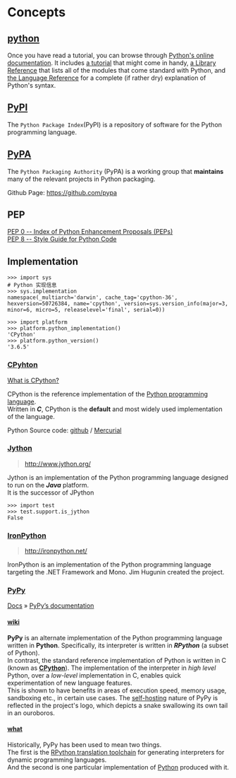 # Concepts
## [python](https://www.python.org/)
Once you have read a tutorial, you can browse through [Python's online documentation](http://docs.python.org/). It includes [a tutorial](http://docs.python.org/tut/) that might come in handy, [a Library Reference](http://docs.python.org//lib/) that lists all of the modules that come standard with Python, and [the Language Reference](http://docs.python.org/ref/) for a complete (if rather dry) explanation of Python's syntax.

## [PyPI](http://pypi.python.org/pypi)
The `Python Package Index`(PyPI) is a repository of software for the Python programming language.

## [PyPA](https://www.pypa.io/)
The `Python Packaging Authority` (PyPA) is a working group that **maintains** many of the relevant projects in Python packaging.

Github Page: <https://github.com/pypa>  

## PEP

[PEP 0 -- Index of Python Enhancement Proposals (PEPs)](https://www.python.org/dev/peps/)  
[PEP 8 -- Style Guide for Python Code](https://www.python.org/dev/peps/pep-0008/)  

## Implementation

```shell
>>> import sys
# Python 实现信息
>>> sys.implementation
namespace(_multiarch='darwin', cache_tag='cpython-36', hexversion=50726384, name='cpython', version=sys.version_info(major=3, minor=6, micro=5, releaselevel='final', serial=0))

>>> import platform
>>> platform.python_implementation()
'CPython'
>>> platform.python_version()
'3.6.5'

```

### [CPyhton](https://en.wikipedia.org/wiki/CPython)
[What is CPython?](https://www.quora.com/What-is-CPython)  

CPython is the reference implementation of the [Python programming language](https://en.wikipedia.org/wiki/Python_programming_language).  
Written in ***C***, CPython is the **default** and most widely used implementation of the language.

Python Source code: [github](https://github.com/python/cpython) / [Mercurial](https://hg.python.org/cpython/)  

### [Jython](https://en.wikipedia.org/wiki/Jython)

> <http://www.jython.org/>

Jython is an implementation of the Python programming language designed to run on the ***Java*** platform.  
It is the successor of JPython

```shell
>>> import test
>>> test.support.is_jython
False
```

### [IronPython](https://en.wikipedia.org/wiki/IronPython)

>  <http://ironpython.net/>

IronPython is an implementation of the Python programming language targeting the .NET Framework and Mono. Jim Hugunin created the project.

### [PyPy](http://pypy.org/)
[Docs](http://doc.pypy.org/en/latest/#) » [PyPy’s documentation](http://doc.pypy.org/en/latest/)

#### [wiki](https://en.wikipedia.org/wiki/PyPy)
**PyPy** is an alternate implementation of the Python programming language written in **Python**. Specifically, its interpreter is written in ***RPython*** (a subset of Python).  
In contrast, the standard reference implementation of Python is written in C (known as [**CPython**](https://en.wikipedia.org/wiki/CPython)). The implementation of the interpreter in *high level* Python, over a *low-level* implementation in C, enables quick experimentation of new language features.  
This is shown to have benefits in areas of execution speed, memory usage, sandboxing etc., in certain use cases. The [self-hosting](https://en.wikipedia.org/wiki/Self-hosting) nature of PyPy is reflected in the project's logo, which depicts a snake swallowing its own tail in an ouroboros.  

#### [what](http://doc.pypy.org/en/latest/introduction.html)
Historically, PyPy has been used to mean two things.   
The first is the [RPython translation toolchain](http://rpython.readthedocs.io/en/latest/index.html#index) for generating interpreters for dynamic programming languages.  
And the second is one particular implementation of [Python](http://python.org/) produced with it.  
